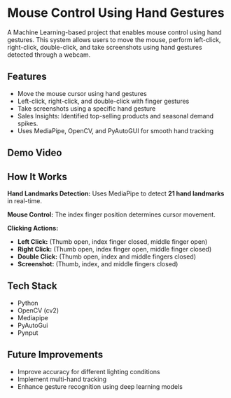 # Mouse Control Using Hand Gestures

A Machine Learning-based project that enables mouse control using hand gestures. This system allows users to move the mouse, perform left-click, right-click, double-click, and take screenshots using hand gestures detected through a webcam.


## Features

-  Move the mouse cursor using hand gestures
- Left-click, right-click, and double-click with finger gestures
- Take screenshots using a specific hand gesture
- Sales Insights: Identified top-selling products and seasonal demand spikes.
- Uses MediaPipe, OpenCV, and PyAutoGUI for smooth hand tracking

## Demo Video



## How It Works  

**Hand Landmarks Detection:** Uses MediaPipe to detect **21 hand landmarks** in real-time.  

**Mouse Control:** The index finger position determines cursor movement.  

**Clicking Actions:**  
- **Left Click:** (Thumb open, index finger closed, middle finger open)  
- **Right Click:** (Thumb open, index finger open, middle finger closed)  
- **Double Click:** (Thumb open, index and middle fingers closed)  
- **Screenshot:** (Thumb, index, and middle fingers closed)  


## Tech Stack

- Python
- OpenCV (cv2)
- Mediapipe
- PyAutoGui
- Pynput

## Future Improvements  
 
- Improve accuracy for different lighting conditions
- Implement multi-hand tracking
- Enhance gesture recognition using deep learning models  

